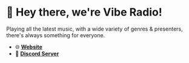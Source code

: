 # 👋 Hey there, we're **Vibe Radio**!
Playing all the latest music, with a wide variety of genres & presenters, there's always something for everyone.

- 🌐 [**Website**](https://viberadio.net)
- 💬 [**Discord Server**](https://discord.gg/viberadio)
